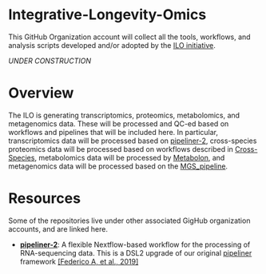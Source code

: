 # Integrative-Longevity-Omics

This GitHub Organization account will collect all the tools, workflows, and analysis scripts developed and/or adopted by the [ILO initiative](https://longevityomics.org/).

_UNDER CONSTRUCTION_

# Overview
The ILO is generating transcriptomics, proteomics, metabolomics, and metagenomics data. These will be processed and QC-ed based on workflows and pipelines that will be included here. In particular, transcriptomics data will be processed based on [pipeliner-2](), cross-species proteomics data will be processed based on workflows described in [Cross-Species](https://github.com/Integrative-Longevity-Omics/Cross-Species), metabolomics data will be processed by [Metabolon](https://github.com/Integrative-Longevity-Omics/Metabolon-based-metabolomics), and metagenomics data will be processed based on the [MGS_pipeline](https://github.com/Integrative-Longevity-Omics/MGS_pipeline).

# Resources

Some of the repositories live under other associated GigHub organization accounts, and are linked here.

- [**pipeliner-2**](https://github.com/montilab/pipeliner-2): A flexible Nextflow-based workflow for the processing of RNA-sequencing data. This is a DSL2 upgrade of our original [pipeliner](https://github.com/montilab/pipeliner) framework [[Federico A, et al., 2019]](https://doi.org/10.3389/fgene.2019.00614)

<!--
- [**yQTL-pipeline**](https://github.com/montilab/yQTL-Pipeline): A Nextflow- and R-based pipeline to streamline the execution of multi-step QTL discovery analyses. Built using Nextflow DSL2. <br>
  [Li M, et al., [Manuscript in Preparation](https://www.biorxiv.org/content/10.1101/2024.01.26.577518v1)]
-->


<!--
**Here are some ideas to get you started:**

🙋‍♀️ A short introduction - what is your organization all about?
🌈 Contribution guidelines - how can the community get involved?
👩‍💻 Useful resources - where can the community find your docs? Is there anything else the community should know?
🍿 Fun facts - what does your team eat for breakfast?
🧙 Remember, you can do mighty things with the power of [Markdown](https://docs.github.com/github/writing-on-github/getting-started-with-writing-and-formatting-on-github/basic-writing-and-formatting-syntax)
-->
